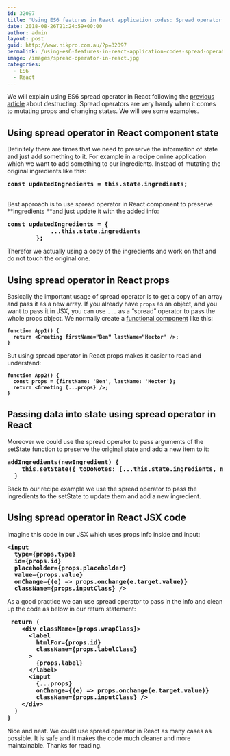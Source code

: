 ```yaml
---
id: 32097
title: 'Using ES6 features in React application codes: Spread operator'
date: 2018-08-26T21:24:59+00:00
author: admin
layout: post
guid: http://www.nikpro.com.au/?p=32097
permalink: /using-es6-features-in-react-application-codes-spread-operator/
image: /images/spread-operator-in-react.jpg
categories:
  - ES6
  - React
---
```

We will explain using ES6 spread operator in React following the [previous article](http://www.nikpro.com.au/using-es6-destructuring-in-react-application-codes/) about destructing. Spread operators are very handy when it comes to mutating props and changing states. We will see some examples.

## Using spread operator in React component state

Definitely there are times that we need to preserve the information of state and just add something to it. For example in a recipe online application which we want to add something to our ingredients. Instead of mutating the original ingredients like this:

<pre class="wp-block-preformatted"><strong>const <strong>updatedIngredients</strong> = this.state.ingredients;</strong><br />   </pre>

Best approach is to use spread operator in React component to preserve **ingredients **and just update it with the added info:

<pre class="wp-block-preformatted"><strong>const updatedIngredients = {</strong><br /><strong>            ...this.state.ingredients</strong><br /><strong>        };</strong></pre>

Therefor we actually using a copy of the ingredients and work on that and do not touch the original one.

## Using spread operator in React props

Basically the important usage of spread operator is to get a copy of an array and pass it as a new array. If you already have `props` as an object, and you want to pass it in JSX, you can use `...` as a “spread” operator to pass the whole props object. We normally create a [functional component](http://www.nikpro.com.au/more-on-react-components-with-examples/) like this:

<pre class="wp-block-preformatted"><strong><code>function App1() {
  return &lt;Greeting firstName="Ben" lastName="Hector" />;
}</code></strong></pre>

But using spread operator in React props makes it easier to read and understand:

<pre class="wp-block-preformatted"><strong><code>function App2() {
  const props = {firstName: 'Ben', lastName: 'Hector'};
  return &lt;Greeting {...props} />;
}</code></strong></pre>

## Passing data into state using spread operator in React

Moreover we could use the spread operator to pass arguments of the setState function to preserve the original state and add a new item to it:

<pre class="wp-block-preformatted"><strong>addIngredients(newIngredient) {</strong><br /><strong>    this.setState({ toDoNotes: [...this.state.ingredients, <strong>newIngredient</strong>]})</strong><br /><strong>  }</strong></pre>

Back to our recipe example we use the spread operator to pass the ingredients to the setState to update them and add a new ingredient.

## Using spread operator in React JSX code

Imagine this code in our JSX which uses props info inside and input:

<pre class="wp-block-preformatted"><strong>&lt;input </strong><br /><strong>  type={props.type} </strong><br /><strong>  id={props.id} </strong><br /><strong>  placeholder={props.placeholder}</strong><br /><strong>  value={props.value}</strong><br /><strong>  onChange={(e) => props.onchange(e.target.value)}</strong><br /><strong>  className={props.inputClass} /></strong></pre>

As a good practice we can use spread operator to pass in the info and clean up the code as below in our return statement:

<pre class="wp-block-preformatted"><strong> return (</strong><br /><strong>    &lt;div className={props.wrapClass}></strong><br /><strong>      &lt;label </strong><br /><strong>        htmlFor={props.id}</strong><br /><strong>        className={props.labelClass}</strong><br /><strong>      ></strong><br /><strong>        {props.label}</strong><br /><strong>      &lt;/label></strong><br /><strong>      &lt;input </strong><br /><strong>        {...props}</strong><br /><strong>        onChange={(e) => props.onchange(e.target.value)}</strong><br /><strong>        className={props.inputClass} /></strong><br /><strong>    &lt;/div></strong><br /><strong>  )</strong><br /><strong>}</strong></pre>

Nice and neat. We could use spread operator in React as many cases as possible. It is safe and it makes the code much cleaner and more maintainable. Thanks for reading.